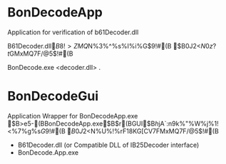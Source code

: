 # BonDecodeApp
Application for verification of b61Decoder.dll

B61Decoder.dll$B8!>ZMQ$N%3%^%s%I%i%$%s%"%W%j%1!<%7%g%s$G$9!#(B
$B0J2<$N0z?t$GMxMQ$7$F$/$@$5$$!#(B

BonDecode.exe <decoder.dll> <EcryptedFile>. <OutputFile>



# BonDecodeGui
Application Wrapper for BonDecodeApp.exe
$B>e5-(BBonDecodeApp.exe$B$r(BGUI$B$h$jA`:n$9$k%"%W%j%1!<%7%g%s$G$9!#(B
$B0J2<$N%U%!%$%k$rF1$8%U%)%k%@$KG[CV$7$FMxMQ$7$F$/$@$5$$!#(B

* B61Decoder.dll (or Compatible DLL of IB25Decoder interface)
* BonDecode.App.exe
